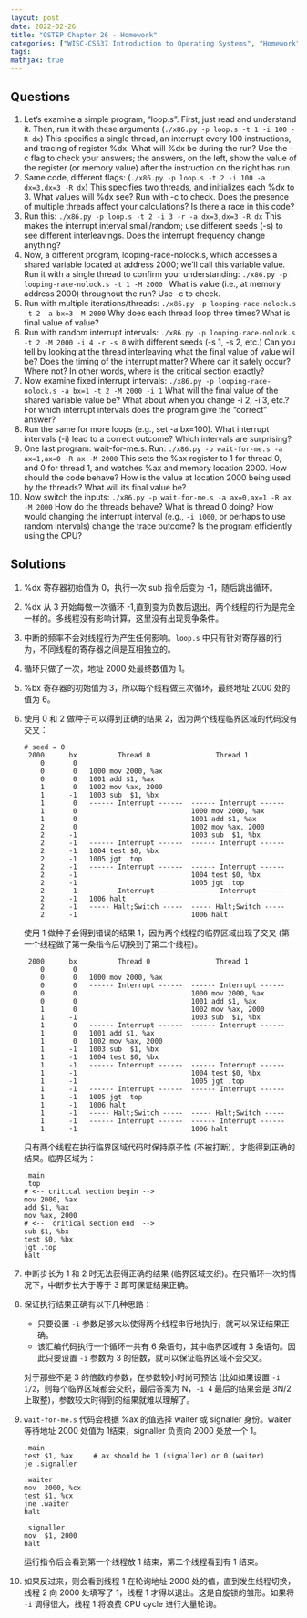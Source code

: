 ```yaml
---
layout: post
date: 2022-02-26
title: "OSTEP Chapter 26 - Homework"
categories: ["WISC-CS537 Introduction to Operating Systems", "Homework"]
tags: 
mathjax: true
---
```

## Questions

1. Let’s examine a simple program, “loop.s”. First, just read and understand it. Then, run it with these arguments (`./x86.py -p loop.s -t 1 -i 100 -R dx`) This specifies a single thread, an interrupt every 100 instructions, and tracing of register %dx. What will %dx be during the run? Use the -c flag to check your answers; the answers, on the left, show the value of the register (or memory value) after the instruction on the right has run. <!-- more -->
2. Same code, different flags: (`./x86.py -p loop.s -t 2 -i 100 -a dx=3,dx=3 -R dx`) This specifies two threads, and initializes each %dx to 3. What values will %dx see? Run with -c to check. Does the presence of multiple threads affect your calculations? Is there a race in this code?
3. Run this: `./x86.py -p loop.s -t 2 -i 3 -r -a dx=3,dx=3 -R dx` This makes the interrupt interval small/random; use different seeds (-s) to see different interleavings. Does the interrupt frequency change anything?
4. Now, a different program, looping-race-nolock.s, which accesses a shared variable located at address 2000; we’ll call this variable value. Run it with a single thread to confirm your understanding: `./x86.py -p looping-race-nolock.s -t 1 -M 2000 ` What is value (i.e., at memory address 2000) throughout the run? Use -c to check.
5. Run with multiple iterations/threads: `./x86.py -p looping-race-nolock.s -t 2 -a bx=3 -M 2000` Why does each thread loop three times? What is final value of value?
6. Run with random interrupt intervals: `./x86.py -p looping-race-nolock.s -t 2 -M 2000 -i 4 -r -s 0` with different seeds (-s 1, -s 2, etc.) Can you tell by looking at the thread interleaving what the final value of value will be? Does the timing of the interrupt matter? Where can it safely occur? Where not? In other words, where is the critical section exactly?
7. Now examine fixed interrupt intervals: `./x86.py -p looping-race-nolock.s -a bx=1 -t 2 -M 2000 -i 1` What will the final value of the shared variable value be? What about when you change -i 2, -i 3, etc.? For which interrupt intervals does the program give the “correct” answer?
8. Run the same for more loops (e.g., set -a bx=100). What interrupt intervals (-i) lead to a correct outcome? Which intervals are surprising?
9. One last program: wait-for-me.s. Run: `./x86.py -p wait-for-me.s -a ax=1,ax=0 -R ax -M 2000` This sets the %ax register to 1 for thread 0, and 0 for thread 1, and watches %ax and memory location 2000. How should the code behave? How is the value at location 2000 being used by the threads? What will its final value be?
10. Now switch the inputs: `./x86.py -p wait-for-me.s -a ax=0,ax=1 -R ax -M 2000` How do the threads behave? What is thread 0 doing? How would changing the interrupt interval (e.g., `-i 1000`, or perhaps to use random intervals) change the trace outcome? Is the program efficiently using the CPU?

## Solutions

1. %dx 寄存器初始值为 0，执行一次 sub 指令后变为 -1，随后跳出循环。

2. %dx 从 3 开始每做一次循环 -1,直到变为负数后退出。两个线程的行为是完全一样的。多线程没有影响计算，这里没有出现竞争条件。

3. 中断的频率不会对线程行为产生任何影响。`loop.s` 中只有针对寄存器的行为，不同线程的寄存器之间是互相独立的。

4. 循环只做了一次，地址 2000 处最终数值为 1。

5. %bx 寄存器的初始值为 3，所以每个线程做三次循环，最终地址 2000 处的值为 6。

6. 使用 0 和 2 做种子可以得到正确的结果 2，因为两个线程临界区域的代码没有交叉：

    ```assembly
    # seed = 0
     2000      bx          Thread 0                Thread 1         
        0       0   
        0       0   1000 mov 2000, %ax
        0       0   1001 add $1, %ax
        1       0   1002 mov %ax, 2000
        1      -1   1003 sub  $1, %bx
        1       0   ------ Interrupt ------  ------ Interrupt ------  
        1       0                            1000 mov 2000, %ax
        1       0                            1001 add $1, %ax
        2       0                            1002 mov %ax, 2000
        2      -1                            1003 sub  $1, %bx
        2      -1   ------ Interrupt ------  ------ Interrupt ------  
        2      -1   1004 test $0, %bx
        2      -1   1005 jgt .top
        2      -1   ------ Interrupt ------  ------ Interrupt ------  
        2      -1                            1004 test $0, %bx
        2      -1                            1005 jgt .top
        2      -1   ------ Interrupt ------  ------ Interrupt ------  
        2      -1   1006 halt
        2      -1   ----- Halt;Switch -----  ----- Halt;Switch -----  
        2      -1                            1006 halt
    ```

    使用 1 做种子会得到错误的结果 1，因为两个线程的临界区域出现了交叉 (第一个线程做了第一条指令后切换到了第二个线程)。

    ```assembly
     2000      bx          Thread 0                Thread 1         
        0       0   
        0       0   1000 mov 2000, %ax
        0       0   ------ Interrupt ------  ------ Interrupt ------  
        0       0                            1000 mov 2000, %ax
        0       0                            1001 add $1, %ax
        1       0                            1002 mov %ax, 2000
        1      -1                            1003 sub  $1, %bx
        1       0   ------ Interrupt ------  ------ Interrupt ------  
        1       0   1001 add $1, %ax
        1       0   1002 mov %ax, 2000
        1      -1   1003 sub  $1, %bx
        1      -1   1004 test $0, %bx
        1      -1   ------ Interrupt ------  ------ Interrupt ------  
        1      -1                            1004 test $0, %bx
        1      -1                            1005 jgt .top
        1      -1   ------ Interrupt ------  ------ Interrupt ------  
        1      -1   1005 jgt .top
        1      -1   1006 halt
        1      -1   ----- Halt;Switch -----  ----- Halt;Switch -----  
        1      -1   ------ Interrupt ------  ------ Interrupt ------  
        1      -1                            1006 halt
    ```

    只有两个线程在执行临界区域代码时保持原子性 (不被打断)，才能得到正确的结果。临界区域为：

    ```assembly
    .main
    .top
    # <-- critical section begin -->
    mov 2000, %ax
    add $1, %ax
    mov %ax, 2000
    # <--  critical section end  -->
    sub $1, %bx
    test $0, %bx
    jgt .top
    halt
    ```

7. 中断步长为 1 和 2 时无法获得正确的结果 (临界区域交织)。在只循环一次的情况下，中断步长大于等于 3 即可保证结果正确。

8. 保证执行结果正确有以下几种思路：

    * 只要设置 `-i` 参数足够大以使得两个线程串行地执行，就可以保证结果正确。
    * 该汇编代码执行一个循环一共有 6 条语句，其中临界区域有 3 条语句。因此只要设置 `-i` 参数为 3 的倍数，就可以保证临界区域不会交叉。

    对于那些不是 3 的倍数的参数，在参数较小时尚可预估 (比如如果设置 `-i 1/2`，则每个临界区域都会交织，最后答案为 N，`-i 4` 最后的结果会是 3N/2 上取整)，参数较大时得到的结果就难以理解了。

9. `wait-for-me.s` 代码会根据 %ax 的值选择 waiter 或 signaller 身份。waiter 等待地址 2000 处值为 1结束，signaller 负责向 2000 处放一个 1。

    ```assembly
    .main
    test $1, %ax     # ax should be 1 (signaller) or 0 (waiter)
    je .signaller
    
    .waiter	
    mov  2000, %cx
    test $1, %cx
    jne .waiter
    halt
    
    .signaller
    mov  $1, 2000
    halt
    ```

    运行指令后会看到第一个线程放 1 结束，第二个线程看到有 1 结束。

10. 如果反过来，则会看到线程 1 在轮询地址 2000 处的值，直到发生线程切换，线程 2 向 2000 处填写了 1，线程 1 才得以退出。这是自旋锁的雏形。如果将 `-i` 调得很大，线程 1 将浪费 CPU cycle 进行大量轮询。